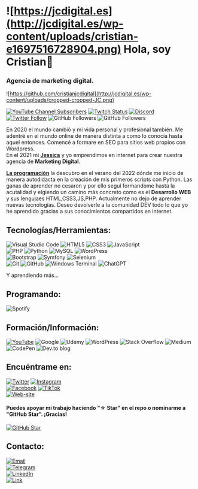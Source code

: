 # ![https://jcdigital.es](http://jcdigital.es/wp-content/uploads/cristian-e1697516728904.png) Hola, soy Cristian👋
### Agencia de marketing digital.
![https://github.com/cristianjcdigital](http://jcdigital.es/wp-content/uploads/cropped-cropped-JC.png)

[![YouTube Channel Subscribers](https://img.shields.io/youtube/channel/subscribers/UCjWuDf-wZUC5O7sTKxYuJEQ?style=social)]([#](https://www.youtube.com/channel/UCjWuDf-wZUC5O7sTKxYuJEQ))
[![Twitch Status](https://img.shields.io/twitch/status/jcdigitales?style=social)](https://twitch.com/cristianjc)
[![Discord](https://img.shields.io/discord/4961d48293c1293db58f?style=social&label=Discord&logo=discord)](https://cristianjc.userdiscord)
[![Twitter Follow](https://img.shields.io/twitter/follow/jcdigital_es?style=social)](https://twitter.com/jcdigital_es)
![GitHub Followers](https://img.shields.io/github/followers/cristianjcdigital?style=social)
![GitHub Followers](https://img.shields.io/github/stars/cristianjcdigital?style=social)

En 2020 el mundo cambió y mi vida personal y profesional también. Me adentré en el mundo online de manera distinta a como lo conocía hasta aquel entonces. Comencé a formare en SEO para sitios web propios con Wordpress.<br>
En el 2021 mi [**Jessica**](https://jcdigital.es/conocenos/) y yo emprendimos en internet para crear nuestra agencia de **Marketing Digital**.

[**La programación**](https://programacion/) la descubro en el verano del 2022 dónde me inicio de manera autodidacta en la creación de mis primeros scripts con Python. Las ganas de aprender no cesaron y por ello seguí formandome hasta la acutalidad y elgiendo un camino
más concreto como es el **Desarrollo WEB** y sus lengujaes HTML,CSS3,JS,PHP. Actualmente no dejo de aprender nuevas tecnologías. Deseo devolverle a la comunidad DEV todo lo que yo he aprendido gracias
a sus conocimientos compartidos en internet.

## Tecnologías/Herramientas:
![Visual Studio Code](https://img.shields.io/badge/Visual%20Studio%20Code-0078d7.svg?style=for-the-badge&logo=visual-studio-code&logoColor=white)
![HTML5](https://img.shields.io/badge/html5-%23E34F26.svg?style=for-the-badge&logo=html5&logoColor=white)
![CSS3](https://img.shields.io/badge/css3-%231572B6.svg?style=for-the-badge&logo=css3&logoColor=white)
![JavaScript](https://img.shields.io/badge/javascript-%23323330.svg?style=for-the-badge&logo=javascript&logoColor=%23F7DF1E)
<br>
![PHP](https://img.shields.io/badge/php-%23777BB4.svg?style=for-the-badge&logo=php&logoColor=white)
![Python](https://img.shields.io/badge/python-3670A0?style=for-the-badge&logo=python&logoColor=ffdd54)
![MySQL](https://img.shields.io/badge/mysql-%2300f.svg?style=for-the-badge&logo=mysql&logoColor=white)
![WordPress](https://img.shields.io/badge/WordPress-%23117AC9.svg?style=for-the-badge&logo=WordPress&logoColor=white)
<br>
![Bootstrap](https://img.shields.io/badge/bootstrap-%238511FA.svg?style=for-the-badge&logo=bootstrap&logoColor=white)
![Symfony](https://img.shields.io/badge/symfony-%23000000.svg?style=for-the-badge&logo=symfony&logoColor=white)
![Selenium](https://img.shields.io/badge/-selenium-%43B02A?style=for-the-badge&logo=selenium&logoColor=white)
 <br>
![Git](https://img.shields.io/badge/git-%23F05033.svg?style=for-the-badge&logo=git&logoColor=white)
![GitHub](https://img.shields.io/badge/github-%23121011.svg?style=for-the-badge&logo=github&logoColor=white)
![Windows Terminal](https://img.shields.io/badge/Windows%20Terminal-%234D4D4D.svg?style=for-the-badge&logo=windows-terminal&logoColor=white)
![ChatGPT](https://img.shields.io/badge/chatGPT-74aa9c?style=for-the-badge&logo=openai&logoColor=white)

Y aprendiendo más...
<br>
## Programando:
![Spotify](https://img.shields.io/badge/Spotify-1ED760?style=for-the-badge&logo=spotify&logoColor=white)

## Formación/Información:
[![YouTube](https://img.shields.io/badge/YouTube-FF0000?style=for-the-badge&logo=youtube&logoColor=white&labelColor=101010)](https://youtube.com/)
![Google](https://img.shields.io/badge/google-4285F4?style=for-the-badge&logo=google&logoColor=white)
![Udemy](https://img.shields.io/badge/Udemy-A435F0?style=for-the-badge&logo=Udemy&logoColor=white)
![WordPress](https://img.shields.io/badge/WordPress-%23117AC9.svg?style=for-the-badge&logo=WordPress&logoColor=white)
![Stack Overflow](https://img.shields.io/badge/-Stackoverflow-FE7A16?style=for-the-badge&logo=stack-overflow&logoColor=white)
![Medium](https://img.shields.io/badge/Medium-12100E?style=for-the-badge&logo=medium&logoColor=white)
![CodePen](https://img.shields.io/badge/Codepen-000000?style=for-the-badge&logo=codepen&logoColor=white)
![Dev.to blog](https://img.shields.io/badge/dev.to-0A0A0A?style=for-the-badge&logo=dev.to&logoColor=white)

## Encuéntrame en:
[![Twitter](https://img.shields.io/badge/Twitter-@jcdigital_es-1DA1F2?style=for-the-badge&logo=twitter&logoColor=white&labelColor=101010)](https://twitter.com/jcdigital_es)
[![Instagram](https://img.shields.io/badge/Instagram-@jcdigital_es-E4405F?style=for-the-badge&logo=instagram&logoColor=white&labelColor=101010)](https://instagram.com/jcdigital_es)
<br>
[![Facebook](https://img.shields.io/badge/Facebook-@JCdigital.es1-1877F2?style=for-the-badge&logo=facebook&logoColor=white&labelColor=101010)](https://facebook.com/JCdigital.es1)
[![TikTok](https://img.shields.io/badge/TikTok-@jcdigital_es-69C9D0?style=for-the-badge&logo=tiktok&logoColor=white&labelColor=101010)](https://tiktok.com/@jcdigital_es)
</br>
[![Web-site](https://img.shields.io/badge/jcdigitales.es-14a1f0?style=for-the-badge&logo=dev.to&logoColor=white&labelColor=101010)](https://jcdigital.es)


#### Puedes apoyar mi trabajo haciendo "☆ Star" en el repo o nominarme a "GitHub Star". ¡Gracias!
[![GitHub Star](https://img.shields.io/badge/GitHub-Nominar_a_star-yellow?style=for-the-badge&logo=github&logoColor=white&labelColor=101010)](https://stars.github.com/nominate/)


## Contacto:
[![Email](https://img.shields.io/badge/cristian@jcdigital.es-email_personal-D14836?style=for-the-badge&logo=gmail&logoColor=white&labelColor=101010)](mailto:cristianjc@jcdigital.es)
<br>
[![Telegram](https://img.shields.io/badge/Telegram-Cristian-2CA5E0?style=for-the-badge&logo=telegram&logoColor=white&labelColor=101010)](https://t.me/cristianmartinezgil)
<br>
[![LinkedIn](https://img.shields.io/badge/LinkedIn-cristian|jcdigital-0077B5?style=for-the-badge&logo=linkedin&logoColor=white&labelColor=101010)](https://www.linkedin.com/in/cristianjcdigital)
</br>
[![Link](https://img.shields.io/badge/Link_Site-jcdigital.es-39E09B?style=for-the-badge&logo=Linktree&logoColor=white&labelColor=101010)](https://jcdigital.es)
